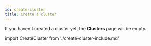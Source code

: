 ```yaml
---
id: create-cluster
title: Create a cluster
---
```


If you haven't created a cluster yet, the **Clusters** page will be empty.

import CreateCluster from './create-cluster-include.md'

<CreateCluster/>

